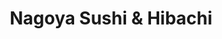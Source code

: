 ---
layout: place
title: "Nagoya Sushi & Hibachi"
permalink: /florida/davenport/nagoya-sushi-hibachi.html
stateAbbr: FL
stateName: Florida
cityName: Davenport
seo:
  name: "Nagoya Sushi & Hibachi"
  type: Restaurant
  links: null
description: "Nagoya Sushi & Hibachi serves delicious sushi in Davenport, Florida. Try fresh Japanese dishes for a great dining experience. "
place_id: ChIJ0_stJsh73YgRQJOSMrwH4UY
photos:
  - name: >-
      places/ChIJ0_stJsh73YgRQJOSMrwH4UY/photos/AeeoHcLyU0LcYktJFRV3dlauCvZYAk6dPT8Ex78Ee3HCpPP9ckUwfpGuzQQGPfLsU0sI6TRInXY_ZtY-6E6DWUFc1FXLWMseTcOQOEcY7YJQl6JdUSvwRSpQHhSF2_oqK__mUsOvY0UZVuFRnWu_whr_pUM-pRsMmn9gfG27wO_UHQz5AML-Z9ELk32dtky702mPVvf8b9pbFNg0WOaBXJBckMikmi9J3V3plDptPtnvcY3WuWyZQwP--tE-FFNQ4Mw1MV_Ol7hrpFl7DWxg1HPw3wkSBD9N15Vwogv6ES6-6sNcsaSMMbpOwd5aV0bx209bcswK9eWXCjDCDljaVv1p2g3hSdkc2xYwfCaAw81aanObY6PEzSs7Ca5PPruCXl1Xa0cp3uoMGI7MoDvisOLofLWNgsay48b6RZff8N0v7fo
    widthPx: 4032
    heightPx: 3024
    authorAttributions:
      - displayName: Rosa Estrella
        uri: https://maps.google.com/maps/contrib/108930877987799625176
        photoUri: >-
          https://lh3.googleusercontent.com/a-/ALV-UjWIgccSg4aLKvti4pdIyn0h7wc5cMT2GLJxuiE9n0Fn02yuuDPWvQ=s100-p-k-no-mo
    flagContentUri: >-
      https://www.google.com/local/imagery/report/?cb_client=maps_api_places.places_api&image_key=!1e10!2sCIHM0ogKEICAgIDztNzwUA&hl=en-US
    googleMapsUri: >-
      https://www.google.com/maps/place//data=!3m4!1e2!3m2!1sCIHM0ogKEICAgIDztNzwUA!2e10!4m2!3m1!1s0x88dd7bc8262dfbd3:0x46e107bc32929340
  - name: >-
      places/ChIJ0_stJsh73YgRQJOSMrwH4UY/photos/AeeoHcKOWyubyaW-E6M17zdPlA4KauYSjVEAs5yLmvZB_v-KPXs5vY4C63D2IlH_dOHKlfG_2LkvJrVH3P2YPDRGcp_bTfXGd5yQ-n6FQVXSU0jG7aOxInRMnX3wjMYCir55RG9PXgVHmMaQb7GHAehgSDHih_VMFICwfNDSrA7EYRSnq_1opqwZigq30evgmhEUdWOy861oxNUtk6Yx41HNPjlPdk51DWoaoO5VsgX3wCiZugbW1KjsW1eqzOLVYhvYbL8j1b13VISa6rhEem6pHEnw7GV4Y_NhK4gvUCNVWVTVaA
    widthPx: 828
    heightPx: 621
    authorAttributions:
      - displayName: Nagoya Sushi & Hibachi
        uri: https://maps.google.com/maps/contrib/109511746845149770548
        photoUri: >-
          https://lh3.googleusercontent.com/a/ACg8ocKzx6tg21U2MVISwFMm6rPOH4NUydq-yCFEHjcVr_CIx3G7KA=s100-p-k-no-mo
    flagContentUri: >-
      https://www.google.com/local/imagery/report/?cb_client=maps_api_places.places_api&image_key=!1e10!2sAF1QipOsiti-DJVmUaOIkyrz46tgQelmm-hai36acaZy&hl=en-US
    googleMapsUri: >-
      https://www.google.com/maps/place//data=!3m4!1e2!3m2!1sAF1QipOsiti-DJVmUaOIkyrz46tgQelmm-hai36acaZy!2e10!4m2!3m1!1s0x88dd7bc8262dfbd3:0x46e107bc32929340
  - name: >-
      places/ChIJ0_stJsh73YgRQJOSMrwH4UY/photos/AeeoHcIQq-xG91ViRmMxRbsBFc2Zpx9sXW56XsLQo0q-PeMtoWkm3BnrSid63WIt6QAFeKYjcCL5rJvBGY1ehYPCiz9Uz8oa3xzoE1WVSTk7qhMSiqzOB30VlKbQymQ8-AWpn0WEH2cfwyLd481lyD8gxKlsRdeh6u7ZLEXkoqI7v29bmVv2u0SQowV7AIR4V-gLDcDYlkuY-ket3wlCCZ4-SCSt8OEMujkJQlRxTbw4c562xcxp3ILtoyQ5q0kA5lAwQDcOoZtEpBBnw9e_Dcw9VOqygl5c4pP3a28vY4fzkxyyNwEzxtima1ErA0M6_GB-3E-nLc1HM6P7RtCxvx4Md69n2URSftOVFJy3ABzH9YcVKpzRRAM7w7Lo-Ftz6YZyGYH0yuxar5UybbUBgOP3Br1zB4LScdpjRwx0MeCNOEwjc4IU
    widthPx: 3000
    heightPx: 4000
    authorAttributions:
      - displayName: BK Man
        uri: https://maps.google.com/maps/contrib/117947513071147255145
        photoUri: >-
          https://lh3.googleusercontent.com/a-/ALV-UjV-egRmDsdlYMW6JPfnVO28lNODYkjmWMB5UZ5iSHLQClf_JNItfg=s100-p-k-no-mo
    flagContentUri: >-
      https://www.google.com/local/imagery/report/?cb_client=maps_api_places.places_api&image_key=!1e10!2sCIHM0ogKEICAgMCo6Ju45AE&hl=en-US
    googleMapsUri: >-
      https://www.google.com/maps/place//data=!3m4!1e2!3m2!1sCIHM0ogKEICAgMCo6Ju45AE!2e10!4m2!3m1!1s0x88dd7bc8262dfbd3:0x46e107bc32929340
  - name: >-
      places/ChIJ0_stJsh73YgRQJOSMrwH4UY/photos/AeeoHcLVdNz4-4N6zhgTW0lC7A-T6OJeYTpVWfI7s-ek9qUmzHPiC_xsIl25JvqML55pPVooJlo8B-_aFjavJfMmw4sHx7nEVnkr3xCRJjEh_B_ERa_BUgW8c0W4VgvOcm14uMuQwk26nsy0uA_0USt-8isDNrSZhV2SvCFe0RvDT1ieDv3DkExTB_pExIQoS0k0IthuBiHF0AO11YZy6Lp15igqzE9FcZhP6giMx5bmustBvr0vdi1nWaMmmn67rJMRnMUW6lfVug6c9GJBBXpSF3ls-2Qr60I_n4tN6YKpkuQ7D0LFLnqyGVv0GZqth4P2TM6R7KKb1kLBYpQ_FRac8EsjDYDnUJzktYCfiFl4iFYYcoKjBDd7cS8NTA_rxYwuGocoej0jNiJN28prD9OBtbwrppVl4UI0UXUJD2rqQ7QSXw
    widthPx: 4800
    heightPx: 3600
    authorAttributions:
      - displayName: David Ruiz
        uri: https://maps.google.com/maps/contrib/116294222637162780964
        photoUri: >-
          https://lh3.googleusercontent.com/a-/ALV-UjUz-2MtA29sGOidKskl9kKc9DaZ8SNOJH2DfPUMkm2-hA7knlscMw=s100-p-k-no-mo
    flagContentUri: >-
      https://www.google.com/local/imagery/report/?cb_client=maps_api_places.places_api&image_key=!1e10!2sCIHM0ogKEICAgIDllPynRg&hl=en-US
    googleMapsUri: >-
      https://www.google.com/maps/place//data=!3m4!1e2!3m2!1sCIHM0ogKEICAgIDllPynRg!2e10!4m2!3m1!1s0x88dd7bc8262dfbd3:0x46e107bc32929340
  - name: >-
      places/ChIJ0_stJsh73YgRQJOSMrwH4UY/photos/AeeoHcK9Ez3W5X3do-4e1hd9TmK-iy4wCros241RyrygaD-hah8kVV4a4C0XQYn_q2zRVtgqrZURtBk2U-yX2UxmpwDxgJQdklLzaLhDUHX8yTZfZByL5Xpi9du16MkAm6kbIOzaecYI7-sbzsTVYdgEym0aXyjU74Sj3J4zrnTeWBiCCc5p-yRmHODN_ZvFlT6F65wOD40dq7Wirqomk-dghJLbHFwgW044TR51NjQRodu-GhfLmnnfaJaA527P82WY9FQw54mTQ6PzHDV02NDyOG01fyaLWbHL3Exhm1emAIgXfGxQJ3rbZHhqg_WbTXLsntpMJpycShzrLMTK4J9W2rubJqd3c0My7Dm53XbkrdA62DIuyqZtwnCQF2Efa9TFZ_wK-jgwiR2TcE_wltZDqIGLhKfr-Z-E83sEUDUckuTcOg
    widthPx: 3000
    heightPx: 4000
    authorAttributions:
      - displayName: BK Man
        uri: https://maps.google.com/maps/contrib/117947513071147255145
        photoUri: >-
          https://lh3.googleusercontent.com/a-/ALV-UjV-egRmDsdlYMW6JPfnVO28lNODYkjmWMB5UZ5iSHLQClf_JNItfg=s100-p-k-no-mo
    flagContentUri: >-
      https://www.google.com/local/imagery/report/?cb_client=maps_api_places.places_api&image_key=!1e10!2sCIHM0ogKEICAgMCo6Ju4Ag&hl=en-US
    googleMapsUri: >-
      https://www.google.com/maps/place//data=!3m4!1e2!3m2!1sCIHM0ogKEICAgMCo6Ju4Ag!2e10!4m2!3m1!1s0x88dd7bc8262dfbd3:0x46e107bc32929340
  - name: >-
      places/ChIJ0_stJsh73YgRQJOSMrwH4UY/photos/AeeoHcKORvGwDUhXNut2QRkTjNwRsf6AZ-u7hFZa7Jsh-J37u54t9UO-FYmSRVRa-16psh0zo79CnntJJN00i9i9FPd1J3djqOBKBk714bv9VZkHaDlnCtrC2hQBcXFWW3P35sxg1LGmQNRdaW2ieTOzt9AnpgjORjxBZjkqUUwK6hBy5wDZB1a4f1zVvotYnYeYA6vQ-x5fduXJIQFT-JZE74I7VPdUfA7NteeHm3j3yne-SGchUzoC7VgcJf-3HyC6YmJwg6t-PkDxaMcq_U71jcHlQWMqjlqqOdAEncsRZ3E7vlcobxkmoy_bgcnxs5p3fPh_E5tWFmx8d7SHIO4vDFxeSobRm8pWKd6uFfeh44zWlbAQBSNYkS9zqi9fWvyJYZE7zR21UqgI9HKgQPRbG7ajqjvj_CclRzlY-HNBJ3k
    widthPx: 3024
    heightPx: 4032
    authorAttributions:
      - displayName: Tina Link
        uri: https://maps.google.com/maps/contrib/100325909364228783229
        photoUri: >-
          https://lh3.googleusercontent.com/a/ACg8ocLxb-fW30ZlM--zJct-aZSfqXdPB0LVJSA5it0J-5w5Kwd76A=s100-p-k-no-mo
    flagContentUri: >-
      https://www.google.com/local/imagery/report/?cb_client=maps_api_places.places_api&image_key=!1e10!2sCIHM0ogKEICAgIC3sMy6RQ&hl=en-US
    googleMapsUri: >-
      https://www.google.com/maps/place//data=!3m4!1e2!3m2!1sCIHM0ogKEICAgIC3sMy6RQ!2e10!4m2!3m1!1s0x88dd7bc8262dfbd3:0x46e107bc32929340
  - name: >-
      places/ChIJ0_stJsh73YgRQJOSMrwH4UY/photos/AeeoHcJPY0wcF9poeExAM_cJjD7aAgdpMK2zI-FrB_d-Vxnx7yVNDL3qef2S9SN_5Bx3iv1gabmVCIVeR4ByRoUF8R1WZvGrkHzOwN8nC5rbhbwLXpVKCAAdxiRS64csv6IA8w2o_OOeQ7SHXa5aSQrCz2xmHDD5yrwaHg500GdVvP8kaGnRVe6YUHalLuol-2DAykmxp5qfWw5ukMx78w8k9rVdLN4Hb1eMou4ytHutJkqnVxdqHE_1fXxOngRstLzRcXSGjBmq7mGhYsaL1rb2hi_LSzbJS5m0LCdWAW8dr88zn9UjD5MdJAoZJit2ENqNprZi_sYiUvjro2AZEPISD9wFp7VGFrw60NinSMgsm2LYPlWT70-ZFDJb8pulXhNnO9lPN_dyRrqNPNBT2S7himJ3GPzg25B-Hdotnt2uY2vgMA
    widthPx: 4032
    heightPx: 3024
    authorAttributions:
      - displayName: Michael Acosta
        uri: https://maps.google.com/maps/contrib/100976554226915262182
        photoUri: >-
          https://lh3.googleusercontent.com/a-/ALV-UjX3hMnQMhyTkDhLenkNm7Iyx2amh7WTqDezGKPaSR4s1ED7-lA=s100-p-k-no-mo
    flagContentUri: >-
      https://www.google.com/local/imagery/report/?cb_client=maps_api_places.places_api&image_key=!1e10!2sCIHM0ogKEICAgMCAn6jcbg&hl=en-US
    googleMapsUri: >-
      https://www.google.com/maps/place//data=!3m4!1e2!3m2!1sCIHM0ogKEICAgMCAn6jcbg!2e10!4m2!3m1!1s0x88dd7bc8262dfbd3:0x46e107bc32929340
  - name: >-
      places/ChIJ0_stJsh73YgRQJOSMrwH4UY/photos/AeeoHcLXdPxPDsEyjqAT-EG6xWNf-wc20kpKbuA9dGcc3Ny4aVwoRBJIusXbGS0rXzUZ3PQofB8O87Wp_TyT0Gs6A2Pe_DDi_MXNdsUau6xKbQ8r2ZoTw9XZSCq5O_FKQVvsMuPbn41i0PBmENNjz-V4EgicnJkoywEjfSspgOXS7iW-eB8uQESZ9u3VqupJD_Es510aQjjEMtaEdiLctB8i_LB5jJIfoNgUvk00AV49GPYOqF_xwiw-HCM4lIu2uoik7ncxeOmdXL0qTDCku10XHyaOuoPj1QDoITYcjFObrC7pfA5XKA9RH9ZH8d38XqOJQS9GYymMbrEB6NEXLUTuRLtCG8ESswPWYoaxeXLXt2GHZe-5Cv40znS4oyFMXrQqEE7z3S7YAfy-YkpwMDpelakXj7hIb31vm3ka98duX5oD_HQt
    widthPx: 3024
    heightPx: 4032
    authorAttributions:
      - displayName: Samantha Rocha
        uri: https://maps.google.com/maps/contrib/104791005875915593592
        photoUri: >-
          https://lh3.googleusercontent.com/a-/ALV-UjXh4FBvVZovRM_CYS-78BiCxvZ2d2Ml5jw95VzhPPLMdFfKvdoO=s100-p-k-no-mo
    flagContentUri: >-
      https://www.google.com/local/imagery/report/?cb_client=maps_api_places.places_api&image_key=!1e10!2sCIHM0ogKEICAgIDX5d65-QE&hl=en-US
    googleMapsUri: >-
      https://www.google.com/maps/place//data=!3m4!1e2!3m2!1sCIHM0ogKEICAgIDX5d65-QE!2e10!4m2!3m1!1s0x88dd7bc8262dfbd3:0x46e107bc32929340
  - name: >-
      places/ChIJ0_stJsh73YgRQJOSMrwH4UY/photos/AeeoHcIKpQ5VTe5poCcVvTHs0y4f8Xn5OUYDOANXvMb6DXrTvcbpLCqRwPE2TStfgCmGR32Tzayl-Y0sD3SYubalAHmSn2CuIsLNKUK0g5JukRjvnof6ZPr7rQ__sF8ScRRgfmYbb1Q7bOKBu8Qti7pmlhjImFENXesF3WPqCe5s4WhK4ITS1HpqGLYGIamHWYQj3e0TWx9Se0iWJloeSPw4gYo80I0-R2a2U2bDOd65VH9SyfKPGaOa8k7d4NlcCpGLyA6X2Jb0bbADqCJVheVJ6YZPqa0J3Iw5MFck92FIR2FWMNLgCfq0Vl8bYqsW141ycr1vNlMgchjsiqXsme-npvD7hHnDDPfK2Kvnmfa9P2TArsPGSyt72HaiZ9gTjuZlk5lUFbRtcsw7-p2JZ_N-1KVGYpPd-0F2dewdoUXAAo2vuQ
    widthPx: 3000
    heightPx: 4000
    authorAttributions:
      - displayName: BK Man
        uri: https://maps.google.com/maps/contrib/117947513071147255145
        photoUri: >-
          https://lh3.googleusercontent.com/a-/ALV-UjV-egRmDsdlYMW6JPfnVO28lNODYkjmWMB5UZ5iSHLQClf_JNItfg=s100-p-k-no-mo
    flagContentUri: >-
      https://www.google.com/local/imagery/report/?cb_client=maps_api_places.places_api&image_key=!1e10!2sCIHM0ogKEICAgMCo6Ju4VA&hl=en-US
    googleMapsUri: >-
      https://www.google.com/maps/place//data=!3m4!1e2!3m2!1sCIHM0ogKEICAgMCo6Ju4VA!2e10!4m2!3m1!1s0x88dd7bc8262dfbd3:0x46e107bc32929340
  - name: >-
      places/ChIJ0_stJsh73YgRQJOSMrwH4UY/photos/AeeoHcKZ1VjaNepT_xU6Q2ChmdaC6Hq2EujBQbB4uL2B5AcsW39E1za6srWqelNA1Pyk8tPoPpnZU6swfLABwTgg2hdNxQTyD1vCPxJiyytX5ek0Rtah1Fnxx7cztoIn3agj9G1niTVM_n03mty3Fz2qFYIvQhdjVQI-20O32GWiYnjGrMiq53SSv2tZc-nqVvKL0Pvp7F0YxK48oqPBzCwYZb5oHtcKfFqoWkDf3_lKK_iok0wXCHReakhViGL3H4t47yQeRtJGzHTlSsKurPZD6-1CqS-Gug5Tn4Owxr_m7HMtuoxYj8cQn8PNxpoiaWgld_N7rf72RVJu8ewI0AwpRRXvxDXI4AwbqG5E4VqG1KVOcstgqvCtStL4wxYJ0XypNrPKr-22FWVlkCbfNeruQD9w8ZxNRBDcBMhRE-L4Y74C0w
    widthPx: 4032
    heightPx: 3024
    authorAttributions:
      - displayName: Rosa Estrella
        uri: https://maps.google.com/maps/contrib/108930877987799625176
        photoUri: >-
          https://lh3.googleusercontent.com/a-/ALV-UjWIgccSg4aLKvti4pdIyn0h7wc5cMT2GLJxuiE9n0Fn02yuuDPWvQ=s100-p-k-no-mo
    flagContentUri: >-
      https://www.google.com/local/imagery/report/?cb_client=maps_api_places.places_api&image_key=!1e10!2sCIHM0ogKEICAgIDztNzwcA&hl=en-US
    googleMapsUri: >-
      https://www.google.com/maps/place//data=!3m4!1e2!3m2!1sCIHM0ogKEICAgIDztNzwcA!2e10!4m2!3m1!1s0x88dd7bc8262dfbd3:0x46e107bc32929340
address: 1100 Champions Dr, Davenport, FL 33897, USA
street: 1100 Champions Dr
city: Davenport
state: FL
zip: '33897'
country: USA
neighborhood: null
latitude: '28.272218'
longitude: '-81.658885'
accessibility_options:
  wheelchairAccessibleParking: true
  wheelchairAccessibleEntrance: true
  wheelchairAccessibleRestroom: true
  wheelchairAccessibleSeating: true
business_status: OPERATIONAL
name: Nagoya Sushi & Hibachi
google_maps_links:
  directionsUri: >-
    https://www.google.com/maps/dir//''/data=!4m7!4m6!1m1!4e2!1m2!1m1!1s0x88dd7bc8262dfbd3:0x46e107bc32929340!3e0
  placeUri: https://maps.google.com/?cid=5107371957298565952
  writeAReviewUri: >-
    https://www.google.com/maps/place//data=!4m3!3m2!1s0x88dd7bc8262dfbd3:0x46e107bc32929340!12e1
  reviewsUri: >-
    https://www.google.com/maps/place//data=!4m4!3m3!1s0x88dd7bc8262dfbd3:0x46e107bc32929340!9m1!1b1
  photosUri: >-
    https://www.google.com/maps/place//data=!4m3!3m2!1s0x88dd7bc8262dfbd3:0x46e107bc32929340!10e5
primary_type: Japanese Restaurant
opening_hours:
  regular: null
  current: null
secondary_opening_hours:
  regular:
    weekdayDescriptions: null
    type: null
  current:
    weekdayDescriptions: null
    type: null
phone: null
price_level: null
price_range: null
rating: null
rating_count: 0
website: null
reviews: null
parking_options: null
payment_options: null
allow_dogs: null
curbside_pickup: null
delivery: null
dine_in: null
good_for_children: null
good_for_groups: null
good_for_sports: null
live_music: null
menu_for_children: null
outdoor_seating: null
reservable: null
restroom: null
serves_beer: null
serves_breakfast: null
serves_brunch: null
serves_cocktails: null
serves_coffee: null
serves_dinner: null
serves_dessert: null
serves_lunch: null
serves_vegetarian_food: null
serves_wine: null
takeout: null
update_category: essentials
summary: null

---